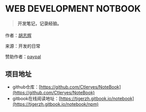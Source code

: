 # WEB DEVELOPMENT NOTBOOK

> #### 开发笔记，记录经验。





作者：[胡志辉](http://weixin.qq.com/r/NDikvGPEtT7KrSff920m)

来源：开发的日常

赞助作者：[paypal](https://paypal.me/huzhihui?locale.x=zh_XC)





## 项目地址

- github仓库：[https://github.com/Ctleryes/NoteBook](https://github.com/Ctleryes/NoteBook)
- gitbook在线阅读地址：[https://tigerzh.gitbook.io/notebook](https://tigerzh.gitbook.io/notebook/npm)

